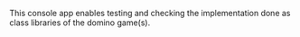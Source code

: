 This console app enables testing and checking the implementation done as class libraries of the domino game(s).